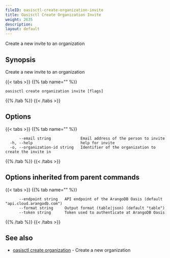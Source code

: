 ```yaml
---
fileID: oasisctl-create-organization-invite
title: Oasisctl Create Organization Invite
weight: 2635
description: 
layout: default
---
```

Create a new invite to an organization

## Synopsis

Create a new invite to an organization

{{< tabs >}}
{{% tab name="" %}}
```
oasisctl create organization invite [flags]
```
{{% /tab %}}
{{< /tabs >}}

## Options

{{< tabs >}}
{{% tab name="" %}}
```
      --email string             Email address of the person to invite
  -h, --help                     help for invite
  -o, --organization-id string   Identifier of the organization to create the invite in
```
{{% /tab %}}
{{< /tabs >}}

## Options inherited from parent commands

{{< tabs >}}
{{% tab name="" %}}
```
      --endpoint string   API endpoint of the ArangoDB Oasis (default "api.cloud.arangodb.com")
      --format string     Output format (table|json) (default "table")
      --token string      Token used to authenticate at ArangoDB Oasis
```
{{% /tab %}}
{{< /tabs >}}

## See also

* [oasisctl create organization](oasisctl-create-organization)	 - Create a new organization

